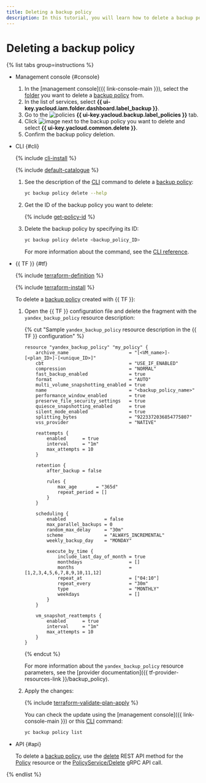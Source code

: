 ```yaml
---
title: Deleting a backup policy
description: In this tutorial, you will learn how to delete a backup policy in **{{ backup-name }}**.
---
```


# Deleting a backup policy

{% list tabs group=instructions %}

- Management console {#console}

  1. In the [management console]({{ link-console-main }}), select the [folder](../../../resource-manager/concepts/resources-hierarchy.md#folder) you want to delete a [backup policy](../../../backup/concepts/policy.md) from.
  1. In the list of services, select **{{ ui-key.yacloud.iam.folder.dashboard.label_backup }}**.
  1. Go to the ![policies](../../../_assets/console-icons/calendar.svg) **{{ ui-key.yacloud.backup.label_policies }}** tab.
  1. Click ![image](../../../_assets/console-icons/ellipsis.svg) next to the backup policy you want to delete and select **{{ ui-key.yacloud.common.delete }}**. 
  1. Confirm the backup policy deletion.

- CLI {#cli}

  {% include [cli-install](../../../_includes/cli-install.md) %}

  {% include [default-catalogue](../../../_includes/default-catalogue.md) %}

  1. See the description of the [CLI](../../../cli/) command to delete a [backup policy](../../../backup/concepts/policy.md):

     ```bash
     yc backup policy delete --help
     ```

  1. Get the ID of the backup policy you want to delete:

     {% include [get-policy-id](../../../_includes/backup/operations/get-policy-id.md) %}

  1. Delete the backup policy by specifying its ID:

     ```bash
     yc backup policy delete <backup_policy_ID>
     ```

     For more information about the command, see the [CLI reference](../../../cli/cli-ref/managed-services/backup/policy/delete.md).

- {{ TF }} {#tf}

  {% include [terraform-definition](../../../_tutorials/_tutorials_includes/terraform-definition.md) %}

  {% include [terraform-install](../../../_includes/terraform-install.md) %}

  To delete a [backup policy](../../../backup/concepts/policy.md) created with {{ TF }}:
  1. Open the {{ TF }} configuration file and delete the fragment with the `yandex_backup_policy` resource description:

     {% cut "Sample `yandex_backup_policy` resource description in the {{ TF }} configuration" %}

     ```hcl
     resource "yandex_backup_policy" "my_policy" {
         archive_name                      = "[<VM_name>]-[<plan_ID>]-[<unique_ID>]"
         cbt                               = "USE_IF_ENABLED"
         compression                       = "NORMAL"
         fast_backup_enabled               = true
         format                            = "AUTO"
         multi_volume_snapshotting_enabled = true
         name                              = "<backup_policy_name>"
         performance_window_enabled        = true
         preserve_file_security_settings   = true
         quiesce_snapshotting_enabled      = true
         silent_mode_enabled               = true
         splitting_bytes                   = "9223372036854775807"
         vss_provider                      = "NATIVE"

         reattempts {
             enabled      = true
             interval     = "1m"
             max_attempts = 10
         }

         retention {
             after_backup = false

             rules {
                 max_age       = "365d"
                 repeat_period = []
             }
         }

         scheduling {
             enabled              = false
             max_parallel_backups = 0
             random_max_delay     = "30m"
             scheme               = "ALWAYS_INCREMENTAL"
             weekly_backup_day    = "MONDAY"

             execute_by_time {
                 include_last_day_of_month = true
                 monthdays                 = []
                 months                    = [1,2,3,4,5,6,7,8,9,10,11,12]
                 repeat_at                 = ["04:10"]
                 repeat_every              = "30m"
                 type                      = "MONTHLY"
                 weekdays                  = []
             }
         }

         vm_snapshot_reattempts {
             enabled      = true
             interval     = "1m"
             max_attempts = 10
         }
     } 
     ```

     {% endcut %}

     For more information about the `yandex_backup_policy` resource parameters, see the [provider documentation]({{ tf-provider-resources-link }}/backup_policy).
  1. Apply the changes:

     {% include [terraform-validate-plan-apply](../../../_tutorials/_tutorials_includes/terraform-validate-plan-apply.md) %}

     You can check the update using the [management console]({{ link-console-main }}) or this [CLI](../../../cli/) command:

     ```bash
     yc backup policy list
     ```

- API {#api}

  To delete a [backup policy](../../concepts/policy.md), use the [delete](../../backup/api-ref/Policy/delete.md) REST API method for the [Policy](../../backup/api-ref/Policy/index.md) resource or the [PolicyService/Delete](../../backup/api-ref/grpc/Policy/delete.md) gRPC API call.

{% endlist %}